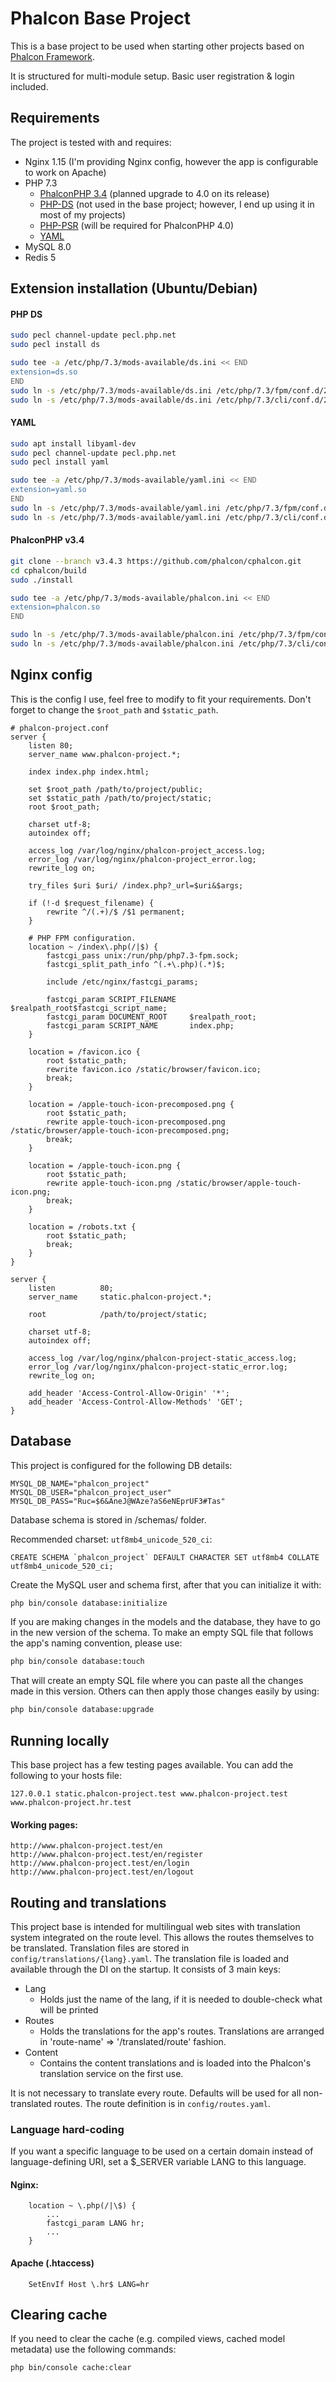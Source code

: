 # Phalcon Base Project

This is a base project to be used when starting other projects based on [Phalcon Framework](https://phalconphp.com/).

It is structured for multi-module setup. Basic user registration & login included.

## Requirements
The project is tested with and requires:
- Nginx 1.15 (I'm providing Nginx config, however the app is configurable to work on Apache)
- PHP 7.3
  - [PhalconPHP 3.4](https://phalconphp.com/) (planned upgrade to 4.0 on its release)
  - [PHP-DS](https://pecl.php.net/package/ds) (not used in the base project; however, I end up using it in most of my projects)
  - [PHP-PSR](https://pecl.php.net/package/psr) (will be required for PhalconPHP 4.0)
  - [YAML](https://pecl.php.net/package/yaml)
- MySQL 8.0
- Redis 5

## Extension installation (Ubuntu/Debian)

#### PHP DS
```bash
sudo pecl channel-update pecl.php.net
sudo pecl install ds

sudo tee -a /etc/php/7.3/mods-available/ds.ini << END
extension=ds.so
END
sudo ln -s /etc/php/7.3/mods-available/ds.ini /etc/php/7.3/fpm/conf.d/20-ds.ini
sudo ln -s /etc/php/7.3/mods-available/ds.ini /etc/php/7.3/cli/conf.d/20-ds.ini
```

#### YAML
```bash
sudo apt install libyaml-dev
sudo pecl channel-update pecl.php.net
sudo pecl install yaml

sudo tee -a /etc/php/7.3/mods-available/yaml.ini << END
extension=yaml.so
END
sudo ln -s /etc/php/7.3/mods-available/yaml.ini /etc/php/7.3/fpm/conf.d/20-yaml.ini
sudo ln -s /etc/php/7.3/mods-available/yaml.ini /etc/php/7.3/cli/conf.d/20-yaml.ini
```

#### PhalconPHP v3.4
```bash
git clone --branch v3.4.3 https://github.com/phalcon/cphalcon.git
cd cphalcon/build
sudo ./install

sudo tee -a /etc/php/7.3/mods-available/phalcon.ini << END
extension=phalcon.so
END

sudo ln -s /etc/php/7.3/mods-available/phalcon.ini /etc/php/7.3/fpm/conf.d/20-phalcon.ini
sudo ln -s /etc/php/7.3/mods-available/phalcon.ini /etc/php/7.3/cli/conf.d/20-phalcon.ini
```

## Nginx config
This is the config I use, feel free to modify to fit your requirements.
Don't forget to change the `$root_path` and `$static_path`.

```
# phalcon-project.conf
server {
    listen 80;
    server_name www.phalcon-project.*;

    index index.php index.html;

    set $root_path /path/to/project/public;
    set $static_path /path/to/project/static;
    root $root_path;

    charset utf-8;
    autoindex off;

    access_log /var/log/nginx/phalcon-project_access.log;
    error_log /var/log/nginx/phalcon-project_error.log;
    rewrite_log on;

    try_files $uri $uri/ /index.php?_url=$uri&$args;

    if (!-d $request_filename) {
        rewrite ^/(.+)/$ /$1 permanent;
    }

    # PHP FPM configuration.
    location ~ /index\.php(/|$) {
        fastcgi_pass unix:/run/php/php7.3-fpm.sock;
        fastcgi_split_path_info ^(.+\.php)(.*)$;

        include /etc/nginx/fastcgi_params;

        fastcgi_param SCRIPT_FILENAME   $realpath_root$fastcgi_script_name;
        fastcgi_param DOCUMENT_ROOT     $realpath_root;
        fastcgi_param SCRIPT_NAME       index.php;
    }

    location = /favicon.ico {
        root $static_path;
        rewrite favicon.ico /static/browser/favicon.ico;
        break;
    }

    location = /apple-touch-icon-precomposed.png {
        root $static_path;
        rewrite apple-touch-icon-precomposed.png /static/browser/apple-touch-icon-precomposed.png;
        break;
    }

    location = /apple-touch-icon.png {
        root $static_path;
        rewrite apple-touch-icon.png /static/browser/apple-touch-icon.png;
        break;
    }

    location = /robots.txt {
        root $static_path;
        break;
    }
}

server {
    listen          80;
    server_name     static.phalcon-project.*;

    root            /path/to/project/static;

    charset utf-8;
    autoindex off;

    access_log /var/log/nginx/phalcon-project-static_access.log;
    error_log /var/log/nginx/phalcon-project-static_error.log;
    rewrite_log on;

    add_header 'Access-Control-Allow-Origin' '*';
    add_header 'Access-Control-Allow-Methods' 'GET';
}
```

## Database
This project is configured for the following DB details:
```
MYSQL_DB_NAME="phalcon_project"
MYSQL_DB_USER="phalcon_project_user"
MYSQL_DB_PASS="Ruc=$6&AneJ@WAze?aS6eNEprUF3#Tas"
```
Database schema is stored in /schemas/ folder.

Recommended charset: `utf8mb4_unicode_520_ci`:

```mysql
CREATE SCHEMA `phalcon_project` DEFAULT CHARACTER SET utf8mb4 COLLATE utf8mb4_unicode_520_ci;
```

Create the MySQL user and schema first, after that you can initialize it with:
```bash
php bin/console database:initialize
```

If you are making changes in the models and the database, they have to go in the new version of the schema.
To make an empty SQL file that follows the app's naming convention, please use:
```bash
php bin/console database:touch
```
That will create an empty SQL file where you can paste all the changes made in this version.
Others can then apply those changes easily by using:
```bash
php bin/console database:upgrade
```

## Running locally
This base project has a few testing pages available. You can add the following to your hosts file:
```
127.0.0.1 static.phalcon-project.test www.phalcon-project.test www.phalcon-project.hr.test
```
#### Working pages:
```
http://www.phalcon-project.test/en
http://www.phalcon-project.test/en/register
http://www.phalcon-project.test/en/login
http://www.phalcon-project.test/en/logout
```

## Routing and translations
This project base is intended for multilingual web sites with translation system integrated on the route level.
This allows the routes themselves to be translated.
Translation files are stored in `config/translations/{lang}.yaml`.
The translation file is loaded and available through the DI on the startup.
It consists of 3 main keys:
- Lang
  - Holds just the name of the lang, if it is needed to double-check what will be printed
- Routes
  - Holds the translations for the app's routes. Translations are arranged in 'route-name' => '/translated/route' fashion.
- Content
  - Contains the content translations and is loaded into the Phalcon's translation service on the first use.

It is not necessary to translate every route. Defaults will be used for all non-translated routes. The route definition is in `config/routes.yaml`.

### Language hard-coding
If you want a specific language to be used on a certain domain instead of language-defining URI, set a $_SERVER variable LANG to this language.

#### Nginx:
```
    location ~ \.php(/|\$) {
        ...
        fastcgi_param LANG hr;
        ...
    }
```

#### Apache (.htaccess)
```apacheconfig
    SetEnvIf Host \.hr$ LANG=hr
```

## Clearing cache
If you need to clear the cache (e.g. compiled views, cached model metadata) use the following commands:
```bash
php bin/console cache:clear
```